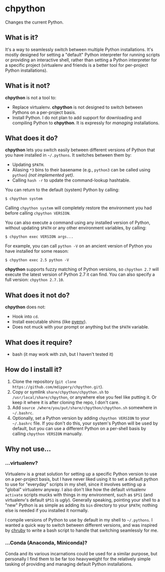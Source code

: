 # chpython

Changes the current Python.

## What is it?

It's a way to seamlessly switch between multiple Python installations. It's
mostly designed for setting a "default" Python interpreter for running scripts
or providing an interactive shell, rather than setting a Python interpreter
for a specific project (virtualenv and friends is a better tool for
per-project Python installations).

## What is it not?

**chpython** is not a tool to:

* Replace virtualenv. **chpython** is not designed to switch between Pythons
  on a per-project basis.
* Install Python. I do not plan to add support for downloading and compiling
  Python to **chpython**. It is expressly for _managing_ installations.

## What does it do?

**chpython** lets you switch easily between different versions of Python that
you have installed in `~/.pythons`. It switches between them by:

* Updating `$PATH`.
* Aliasing `*3` bins to their basename (e.g., `python3` can be called using
  `python`) _(not implemented yet)_.
* Calling `hash -r` to update the command-lookup hashtable.

You can return to the default (system) Python by calling:

    $ chpython system

Calling `chpython system` will completely restore the environment you had
before calling `chpython VERSION`.

You can also execute a command using any installed version of Python, without
updating `$PATH` or any other environment variables, by calling:

    $ chpython exec VERSION args...

For example, you can call `python -V` on an ancient version of Python you have
installed for some reason:

    $ chpython exec 2.5 python -V

**chpython** supports fuzzy matching of Python versions, so `chpython 2.7`
will execute the latest version of Python 2.7 it can find. You can also
specify a full version: `chpython 2.7.10`.

## What does it not do?

**chpython** does not:

* Hook into `cd`.
* Install executable shims (like [pyenv]).
* Does not muck with your prompt or anything but the `$PATH` variable.

## What does it require?

* bash (it may work with zsh, but I haven't tested it)

## How do I install it?

1. Clone the repository (`git clone
   https://github.com/mdippery/chpython.git`).
2. Copy or symlink `share/chpython/chpython.sh` to
   `/usr/local/share/chpython`, or anywhere else you feel like putting it. Or
   keep it where it is after cloning the repo, I don't care.
3. Add `source /where/you/put/share/chpython/chpython.sh` somewhere in
   `~/.bashrc`.
4. Optionally, set a Python version by adding `chpython VERSION` to your
   `~/.bashrc` file. If you don't do this, your system's Python will be used
   by default, but you can use a different Python on a per-shell basis by
   calling `chpython VERSION` manually.


## Why not use...

### ...virtualenv?

Virtualenv is a great solution for setting up a specific Python version to use
on a per-project basis, but I have never liked using it to set a default
python to use for "everyday" scripts in my shell, since it involves setting up
a "global" virtualenv anyway.  I also don't like how the default virtualenv
`activate` scripts mucks with things in my environment, such as `$PS1` (and
virtualenv's default `$PS1` is _ugly_). Generally speaking, pointing your
shell to a "new" Python is as simple as adding its `bin` directory to your
`$PATH`; nothing else is needed if you installed it normally.

I compile versions of Python to use by default in my shell to `~/.pythons`. I
wanted a quick way to switch between different versions, and was inspired by
[chruby] to write a bash script to handle that switching seamlessly for me.

### ...Conda (Anaconda, Miniconda)?

Conda and its various incarnations could be used for a similar purpose, but
personally I find them to be far too heavyweight for the relatively simple
tasking of providing and managing default Python installations.

  [chruby]: https://github.com/postmodern/chruby
  [pyenv]:  https://github.com/yyuu/pyenv

